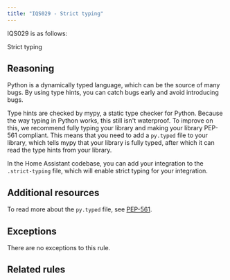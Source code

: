 ```yaml
---
title: "IQS029 - Strict typing"
---
```


IQS029 is as follows:

Strict typing

## Reasoning

Python is a dynamically typed language, which can be the source of many bugs.
By using type hints, you can catch bugs early and avoid introducing bugs.

Type hints are checked by mypy, a static type checker for Python.
Because the way typing in Python works, this still isn't waterproof.
To improve on this, we recommend fully typing your library and making your library PEP-561 compliant.
This means that you need to add a `py.typed` file to your library, which tells mypy that your library is fully typed, after which it can read the type hints from your library.

In the Home Assistant codebase, you can add your integration to the `.strict-typing` file, which will enable strict typing for your integration.

## Additional resources

To read more about the `py.typed` file, see [PEP-561](https://peps.python.org/pep-0561/).

## Exceptions

There are no exceptions to this rule.

## Related rules

